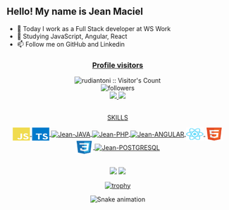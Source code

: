## Hello! My name is Jean Maciel

- 🔭 Today I work as a Full Stack developer at WS Work
- 🌱 Studying JavaScript, Angular, React
- 📫 Follow me on GitHub and Linkedin

<div align="center">
  <h3><a href="https://github.com/MarcosAndre28">Profile visitors</a></h3>
  <img src="https://profile-counter.glitch.me/{OJeanMaciel}/count.svg" alt="rudiantoni :: Visitor's Count" />
  <br />
  <img alt="followers" title="Follow me on Github" src="https://img.shields.io/github/followers/rudiantoni?color=236ad3&style=for-the-badge&logo=github&label=Follow"/></a>
</div>

<div align="center">
  <a href="https://github.com/OJeanMaciel">
  <img height="180em" src="https://github-readme-stats.vercel.app/api?username=ojeanmaciel&show_icons=true&theme=dracula&include_all_commits=true&count_private=true"/>
  <img height="180em" src="https://github-readme-stats.vercel.app/api/top-langs/?username=ojeanmaciel&layout=compact&langs_count=7&theme=dracula"/>
</div>

<div style="display: inline_block" align="center"><br>
  <p>SKILLS</p>
  <img align="center" alt="Jean-Js" height="30" width="40" src="https://raw.githubusercontent.com/devicons/devicon/master/icons/javascript/javascript-plain.svg">
  <img align="center" alt="Jean-Ts" height="30" width="40" src="https://raw.githubusercontent.com/devicons/devicon/master/icons/typescript/typescript-plain.svg">
  <img  align="center" alt="Jean-JAVA" height="30" width="40" src="https://icon-library.com/images/java-icon-png/java-icon-png-2.jpg" />
  <img  align="center" alt="Jean-PHP" height="30" width="40" src="https://cdn.jsdelivr.net/gh/devicons/devicon/icons/php/php-original.svg" />
  <img  align="center" alt="Jean-ANGULAR" height="30" width="40" src="https://angular.io/assets/images/logos/angular/angular.png" />
  <img align="center" alt="Jean-React" height="30" width="40" src="https://raw.githubusercontent.com/devicons/devicon/master/icons/react/react-original.svg">
  <img align="center" alt="Jean-HTML" height="30" width="40" src="https://raw.githubusercontent.com/devicons/devicon/master/icons/html5/html5-original.svg">
  <img align="center" alt="Jean-CSS" height="30" width="40" src="https://raw.githubusercontent.com/devicons/devicon/master/icons/css3/css3-original.svg">
  <img  align="center" alt="Jean-POSTGRESQL" height="30" width="40" src="https://cdn.iconscout.com/icon/free/png-256/postgresql-11-1175122.png" />
</div>

##

<div align="center"> 
  <a href="https://www.linkedin.com/in/jean-kevin-maciel-436805199/" target="_blank"><img src="https://img.shields.io/badge/-LinkedIn-%230077B5?style=for-the-badge&logo=linkedin&logoColor=white" target="_blank"></a> 
    <a href="https://www.instagram.com/jean.maciel_/?hl=pt" target="_blank"><img src="https://img.shields.io/badge/-Instagram-%23E4405F?style=for-the-badge&logo=instagram&logoColor=white"      target="_blank"></a>
  </div>
  
  <div align="center"> 
    
 [![trophy](https://github-profile-trophy.vercel.app/?username=OJeanMaciel&theme=onedark)](https://github.com/ryo-ma/github-profile-trophy)
    
</div>
  
  <div align="center"> 

  ![Snake animation](https://github.com/OJeanMaciel/OJeanMaciel/blob/output/github-contribution-grid-snake.svg)

</div>
